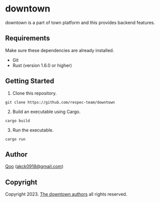 # downtown
downtown is a part of town platform and this provides backend features.

## Requirements
Make sure these dependencies are already installed.
- Git
- Rust (version 1.6.0 or higher)

## Getting Started
1. Clone this repository.
``` shell
git clone https://github.com/respec-team/downtown
```

2. Build an executable using Cargo.
``` shell
cargo build
```

3. Run the executable.
``` shell
cargo run
```

## Author
[Qoo](https://github.com/qoor) (akck0918@gmail.com)

## Copyright
Copyright 2023. [The downtown authors](AUTHORS) all rights reserved.
